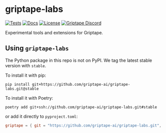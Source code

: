 # griptape-labs

[![Tests](https://github.com/griptape-ai/griptape-labs/actions/workflows/tests.yml/badge.svg)](https://github.com/griptape-ai/griptape-labs/actions/workflows/tests.yml)
[![Docs](https://readthedocs.org/projects/griptape/badge/)](https://griptape.readthedocs.io/en/latest/)
[![License](https://img.shields.io/badge/License-Apache%202.0-blue.svg)](https://github.com/gitbucket/gitbucket/blob/master/LICENSE)
[![Griptape Discord](https://dcbadge.vercel.app/api/server/gnWRz88eym?compact=true&style=flat)](https://discord.gg/gnWRz88eym)

Experimental tools and extensions for Griptape.

## Using `griptape-labs`

The Python package in this repo is not on PyPI. We tag the latest stable version with `stable`.

To install it with pip:

```shell
pip install git+https://github.com/griptape-ai/griptape-labs.git@stable
```

To install it with Poetry:

```shell
poetry add git+ssh://github.com/griptape-ai/griptape-labs.git#stable
```

or add it directly to `pyproject.toml`:

```toml
griptape = { git = "https://github.com/griptape-ai/griptape-labs.git", tag = "stable" }
```
